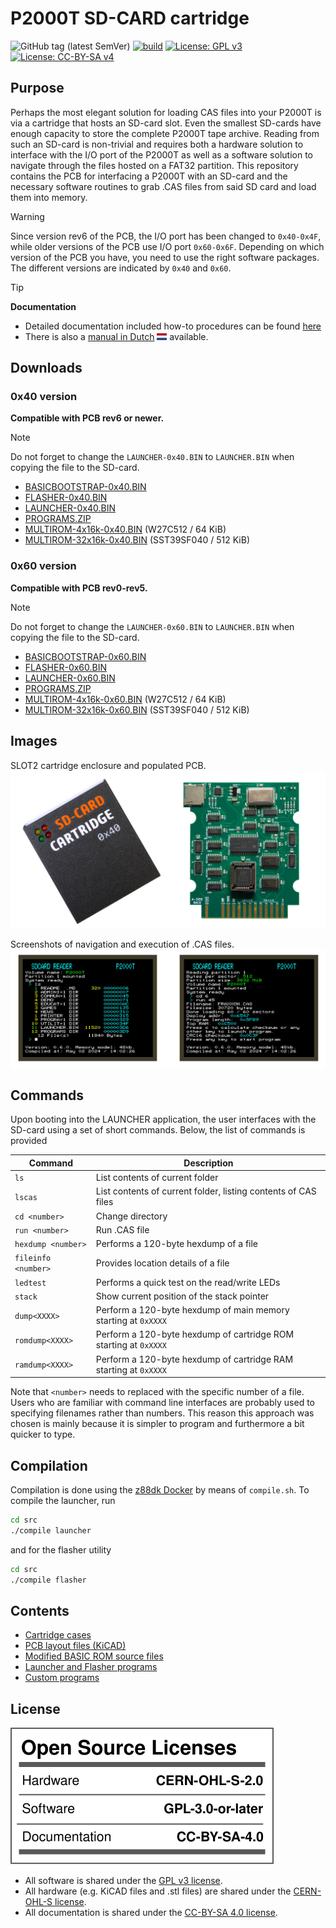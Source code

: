 # P2000T SD-CARD cartridge

![GitHub tag (latest SemVer)](https://img.shields.io/github/v/tag/ifilot/p2000t-sdcard?label=version)
[![build](https://github.com/ifilot/p2000t-sdcard/actions/workflows/build.yml/badge.svg)](https://github.com/ifilot/p2000t-sdcard/actions/workflows/build.yml)
[![License: GPL v3](https://img.shields.io/badge/License-GPLv3-blue.svg)](https://www.gnu.org/licenses/gpl-3.0)
[![License: CC-BY-SA v4](https://img.shields.io/badge/license-CC--4.0--BY--SA-lightgrey)](https://creativecommons.org/licenses/by-sa/4.0/deed.en)

## Purpose

Perhaps the most elegant solution for loading CAS files into your P2000T is via
a cartridge that hosts an SD-card slot. Even the smallest SD-cards have enough
capacity to store the complete P2000T tape archive. Reading from such an SD-card
is non-trivial and requires both a hardware solution to interface with the I/O
port of the P2000T as well as a software solution to navigate through the files
hosted on a FAT32 partition. This repository contains the PCB for interfacing
a P2000T with an SD-card and the necessary software routines to grab .CAS files
from said SD card and load them into memory.

> [!WARNING] 
> Since version rev6 of the PCB, the I/O port has been changed to `0x40-0x4F`,
> while older versions of the PCB use I/O port `0x60-0x6F`. Depending on which
> version of the PCB you have, you need to use the right software packages.
> The different versions are indicated by `0x40` and `0x60`.

> [!TIP]
> **Documentation**
> * Detailed documentation included how-to procedures can be found [here](https://www.philips-p2000t.nl/cartridges/sdcard-cartridge.html#sdcard-cartridge)
> * There is also a [manual in Dutch](https://github.com/ifilot/P2000T-SD-kaart-handleiding) ![Dutch flag](img/nl_flag.png) available.

## Downloads 

### 0x40 version

**Compatible with PCB rev6 or newer.**

> [!NOTE] 
> Do not forget to change the `LAUNCHER-0x40.BIN` to `LAUNCHER.BIN` when copying
> the file to the SD-card.

* [BASICBOOTSTRAP-0x40.BIN](https://github.com/ifilot/p2000t-sdcard/releases/latest/download/BASICBOOTSTRAP-0x40.BIN)
* [FLASHER-0x40.BIN](https://github.com/ifilot/p2000t-sdcard/releases/latest/download/FLASHER-0x40.BIN)
* [LAUNCHER-0x40.BIN](https://github.com/ifilot/p2000t-sdcard/releases/latest/download/LAUNCHER-0x40.BIN)
* [PROGRAMS.ZIP](https://github.com/ifilot/p2000t-sdcard/releases/latest/download/PROGRAMS.ZIP)
* [MULTIROM-4x16k-0x40.BIN](https://github.com/ifilot/p2000t-sdcard/releases/latest/download/MULTIROM-4x16k-0x40.BIN) (W27C512 / 64 KiB)
* [MULTIROM-32x16k-0x40.BIN](https://github.com/ifilot/p2000t-sdcard/releases/latest/download/MULTIROM-32x16k-0x40.BIN) (SST39SF040 / 512 KiB)

### 0x60 version

**Compatible with PCB rev0-rev5.**

> [!NOTE] 
> Do not forget to change the `LAUNCHER-0x60.BIN` to `LAUNCHER.BIN` when copying
> the file to the SD-card.

* [BASICBOOTSTRAP-0x60.BIN](https://github.com/ifilot/p2000t-sdcard/releases/latest/download/BASICBOOTSTRAP-0x60.BIN)
* [FLASHER-0x60.BIN](https://github.com/ifilot/p2000t-sdcard/releases/latest/download/FLASHER-0x60.BIN)
* [LAUNCHER-0x60.BIN](https://github.com/ifilot/p2000t-sdcard/releases/latest/download/LAUNCHER-0x60.BIN)
* [PROGRAMS.ZIP](https://github.com/ifilot/p2000t-sdcard/releases/latest/download/PROGRAMS.ZIP)
* [MULTIROM-4x16k-0x60.BIN](https://github.com/ifilot/p2000t-sdcard/releases/latest/download/MULTIROM-4x16k-0x60.BIN) (W27C512 / 64 KiB)
* [MULTIROM-32x16k-0x60.BIN](https://github.com/ifilot/p2000t-sdcard/releases/latest/download/MULTIROM-32x16k-0x60.BIN) (SST39SF040 / 512 KiB)

## Images

SLOT2 cartridge enclosure and populated PCB.
![Image of cartridge and PCB](img/p2000t-sdcard-cartridge.jpg)

Screenshots of navigation and execution of .CAS files.
![Image of cartridge and PCB](img/p2000t-sdcard-interface.jpg)

## Commands

Upon booting into the LAUNCHER application, the user interfaces with the SD-card
using a set of short commands. Below, the list of commands is provided

| **Command**         | **Description**                                                   |
| ------------------- | ------------------------------------------------------------------|
| `ls`                | List contents of current folder                                   |
| `lscas`             | List contents of current folder, listing contents of CAS files    |
| `cd <number>`       | Change directory                                                  |
| `run <number>`      | Run .CAS file                                                     |
| `hexdump <number>`  | Performs a 120-byte hexdump of a file                             |
| `fileinfo <number>` | Provides location details of a file                               |
| `ledtest`           | Performs a quick test on the read/write LEDs                      |
| `stack`             | Show current position of the stack pointer                        |
| `dump<XXXX>`        | Perform a 120-byte hexdump of main memory starting at `0xXXXX`    |
| `romdump<XXXX>`     | Perform a 120-byte hexdump of cartridge ROM starting at `0xXXXX`  |
| `ramdump<XXXX>`     | Perform a 120-byte hexdump of cartridge RAM starting at `0xXXXX`  |

Note that `<number>` needs to replaced with the specific number of a file. Users
who are familiar with command line interfaces are probably used to specifying
filenames rather than numbers. This reason this approach was chosen is mainly
because it is simpler to program and furthermore a bit quicker to type.

## Compilation

Compilation is done using the [z88dk Docker](https://hub.docker.com/r/z88dk/z88dk)
by means of `compile.sh`. To compile the launcher, run

```bash
cd src
./compile launcher
```

and for the flasher utility

```bash
cd src
./compile flasher
```

## Contents

* [Cartridge cases](cases/)
* [PCB layout files (KiCAD)](pcb/port2-sdcard-interface/)
* [Modified BASIC ROM source files](basicmod/)
* [Launcher and Flasher programs](src/)
* [Custom programs](programs/)

## License

![License facts](img/oshw_facts.svg)

* All software is shared under the [GPL v3 license](https://www.gnu.org/licenses/gpl-3.0).
* All hardware (e.g. KiCAD files and .stl files) are shared under the [CERN-OHL-S license](https://ohwr.org/project/cernohl/-/wikis/uploads/819d71bea3458f71fba6cf4fb0f2de6b/cern_ohl_s_v2.txt).
* All documentation is shared under the [CC-BY-SA 4.0 license](https://creativecommons.org/licenses/by-sa/4.0/).
